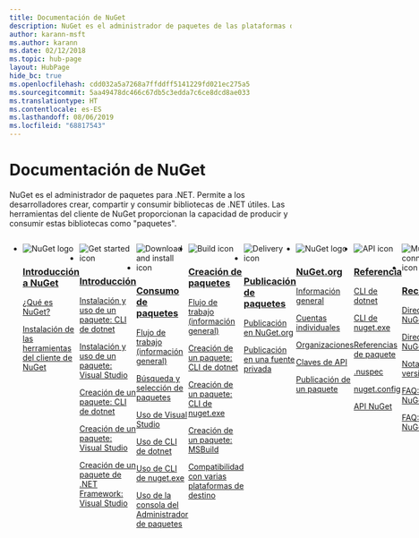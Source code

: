 ```yaml
---
title: Documentación de NuGet
description: NuGet es el administrador de paquetes de las plataformas de desarrollo de Microsoft (.NET incluido). Las herramientas del cliente de NuGet proporcionan la capacidad de crear y consumir paquetes.
author: karann-msft
ms.author: karann
ms.date: 02/12/2018
ms.topic: hub-page
layout: HubPage
hide_bc: true
ms.openlocfilehash: cdd032a5a7268a7ffddff5141229fd021ec275a5
ms.sourcegitcommit: 5aa49478dc466c67db5c3edda7c6ce8dcd8ae033
ms.translationtype: HT
ms.contentlocale: es-ES
ms.lasthandoff: 08/06/2019
ms.locfileid: "68817543"
---
```

<div id="main" class="v2">
    <div class="container">
        <h1>Documentación de NuGet</h1>
        <p>NuGet es el administrador de paquetes para .NET. Permite a los desarrolladores crear, compartir y consumir bibliotecas de .NET útiles. Las herramientas del cliente de NuGet proporcionan la capacidad de producir y consumir estas bibliotecas como "paquetes".</p> 

<ul id="index1" class="cardsF panelContent singlePanelContent cols cols4" style="float: left; display: flex!important;">
    <li>
        <div class="cardSize">
            <div class="cardPadding">
                <div class="card">
                    <div class="cardImageOuter">
                        <div class="cardImage">
                            <img src="https://docs.microsoft.com/media/logos/logo_nuget.svg" alt="NuGet logo" />
                        </div>
                    </div>
                    <div class="cardText">
                        <h3><a href="what-is-nuget.md">Introducción a NuGet</a></h3>
                        <p>
                            <a href="what-is-nuget.md">¿Qué es NuGet?</a>
                        </p>
                        <p>
                            <a href="install-nuget-client-tools.md">Instalación de las herramientas del cliente de NuGet</a>
                        </p>
                    </div>
                </div>
            </div>
        </div>
    </li>
    <li>
        <div class="cardSize">
            <div class="cardPadding">
                <div class="card">
                    <div class="cardImageOuter">
                        <div class="cardImage">
                            <img src="https://docs.microsoft.com/media/common/i_get-started.svg" alt="Get started icon" />
                        </div>
                    </div>
                    <div class="cardText">
                        <h3><a href="install-nuget-client-tools.md">Introducción</a></h3>
                        <p>
                            <a href="quickstart/install-and-use-a-package-using-the-dotnet-cli.md">Instalación y uso de un paquete: CLI de dotnet</a>
                        </p>
                        <p>
                            <a href="quickstart/install-and-use-a-package-in-visual-studio.md">Instalación y uso de un paquete: Visual Studio</a>
                        </p>
                        <p>
                            <a href="quickstart/create-and-publish-a-package-using-the-dotnet-cli.md">Creación de un paquete: CLI de dotnet</a>
                        </p>
                        <p>
                            <a href="quickstart/create-and-publish-a-package-using-visual-studio.md">Creación de un paquete: Visual Studio</a>
                        </p>
                        <p>
                            <a href="quickstart/create-and-publish-a-package-using-visual-studio-net-framework.md">Creación de un paquete de .NET Framework: Visual Studio</a>
                        </p>
                    </div>
                </div>
            </div>
        </div>
    </li>
    <li>
        <div class="cardSize">
            <div class="cardPadding">
                <div class="card">
                    <div class="cardImageOuter">
                        <div class="cardImage">
                            <img src="https://docs.microsoft.com//media/common/i_download-install.svg" alt="Download and install icon" />
                        </div>
                    </div>
                    <div class="cardText">
                        <h3><a href="consume-packages/overview-and-workflow.md">Consumo de paquetes</a></h3>
                        <p>
                            <a href="consume-packages/overview-and-workflow.md">Flujo de trabajo (información general)</a>
                        </p>
                        <p>
                            <a href="consume-packages/finding-and-choosing-packages.md">Búsqueda y selección de paquetes</a>
                        </p>
                        <p>
                            <a href="consume-packages/install-use-packages-visual-studio.md">Uso de Visual Studio</a>
                        </p>
                        <p>
                            <a href="consume-packages/install-use-packages-dotnet-cli.md">Uso de CLI de dotnet</a>
                        </p>
                        <p>
                            <a href="consume-packages/install-use-packages-nuget-cli.md">Uso de CLI de nuget.exe</a>
                        </p>
                        <p>
                            <a href="consume-packages/install-use-packages-powershell.md">Uso de la consola del Administrador de paquetes</a>
                        </p>
                    </div>
                </div>
            </div>
        </div>
    </li>
    <li>
        <div class="cardSize">
            <div class="cardPadding">
                <div class="card">
                    <div class="cardImageOuter">
                        <div class="cardImage">
                            <img src="https://docs.microsoft.com/media/common/i_build.svg" alt="Build icon" />
                        </div>
                    </div>
                    <div class="cardText">
                        <h3><a href="create-packages/overview-and-workflow.md">Creación de paquetes</a></h3>
                        <p>
                            <a href="create-packages/overview-and-workflow.md">Flujo de trabajo (información general)</a>
                        </p>
                        <p>
                            <a href="create-packages/creating-a-package-dotnet-cli.md">Creación de un paquete: CLI de dotnet</a>
                        </p>
                        <p>
                            <a href="create-packages/creating-a-package.md">Creación de un paquete: CLI de nuget.exe</a>
                        </p>
                        <p>
                            <a href="create-packages/creating-a-package.md">Creación de un paquete: MSBuild</a>
                        </p>
                        <p>
                            <a href="create-packages/multiple-target-frameworks-project-file.md">Compatibilidad con varias plataformas de destino</a>
                        </p>
                    </div>
                </div>
            </div>
        </div>
    </li>
        <li>
        <div class="cardSize">
            <div class="cardPadding">
                <div class="card">
                    <div class="cardImageOuter">
                        <div class="cardImage">
                            <img src="https://docs.microsoft.com/media/common/i_delivery.svg" alt="Delivery icon" />
                        </div>
                    </div>
                    <div class="cardText">
                        <h3><a href="nuget-org/publish-a-package.md">Publicación de paquetes</a></h3>
                        <p>
                            <a href="nuget-org/publish-a-package.md">Publicación en NuGet.org</a>
                        </p>
                        <p>
                            <a href="hosting-packages/overview.md">Publicación en una fuente privada</a>
                        </p>
                    </div>
                </div>
            </div>
        </div>
    </li>
    <li>
        <div class="cardSize">
            <div class="cardPadding">
                <div class="card">
                    <div class="cardImageOuter">
                        <div class="cardImage">
                            <img src="https://docs.microsoft.com/media/logos/logo_nuget.svg" alt="NuGet logo" />
                        </div>
                    </div>
                    <div class="cardText">
                        <h3><a href="nuget-org/overview-nuget-org.md">NuGet.org</a></h3>
                        <p>
                            <a href="nuget-org/overview-nuget-org.md">Información general</a>
                        </p>
                        <p>
                            <a href="nuget-org/individual-accounts.md">Cuentas individuales</a>
                        </p>
                        <p>
                            <a href="nuget-org/organizations-on-nuget-org.md">Organizaciones</a>
                        </p>
                        <p>
                            <a href="nuget-org/scoped-api-keys.md">Claves de API</a>
                        </p>
                        <p>
                            <a href="nuget-org/publish-a-package.md">Publicación de un paquete</a>
                        </p>
                    </div>
                </div>
            </div>
        </div>
    </li>
        <li>
        <div class="cardSize">
            <div class="cardPadding">
                <div class="card">
                    <div class="cardImageOuter">
                        <div class="cardImage">
                            <img src="https://docs.microsoft.com/media/common/i_reference.svg" alt="API icon" />
                        </div>
                    </div>
                    <div class="cardText">
                        <h3><a href="reference/nuspec.md">Referencia</a></h3>
                        <p>
                            <a href="reference/dotnet-commands.md">CLI de dotnet</a>
                        </p>
                        <p>
                            <a href="reference/nuget-exe-cli-reference.md">CLI de nuget.exe</a>
                        <p>
                            <a href="consume-packages/package-references-in-project-files.md">Referencias de paquete</a>
                        </p>
                        </p>
                        <p>
                            <a href="reference/nuspec.md">.nuspec</a>
                        </p>
                        <p>
                            <a href="reference/nuget-config-file.md">nuget.config</a>
                        </p>
                        <p>
                            <a href="api/overview.md">API NuGet</a>
                        </p>
                    </div>
                </div>
            </div>
        </div>
    </li>
    <li>
        <div class="cardSize">
            <div class="cardPadding">
                <div class="card">
                    <div class="cardImageOuter">
                        <div class="cardImage">
                            <img src="https://docs.microsoft.com//media/common/i_multi-connect.svg" alt="Multi-connect icon" />
                        </div>
                    </div>
                    <div class="cardText">
                        <h3><a href="policies/governance.md">Recursos</a></h3>
                        <p>
                            <a href="policies/governance.md">Directivas: NuGet</a>
                        </p>
                        <p>
                            <a href="nuget-org/policies/data-requests.md">Directivas: NuGet.org</a>
                        </p>
                        <p>
                            <a href="release-notes/known-issues.md">Notas de la versión</a>
                        </p>
                        <p>
                            <a href="faqs/nuget-faq.md">FAQ: NuGet</a>
                        </p>
                        <p>
                            <a href="nuget-org/nuget-org-faq.md">FAQ: NuGet.org</a>
                        </p>
                    </div>
                </div>
            </div>
        </div>
    </li>
</ul>
    </div>
</div>
